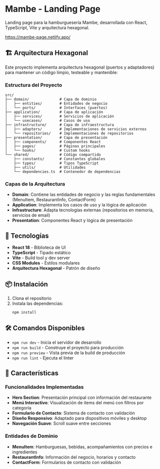 # Mambe - Landing Page

Landing page para la hamburguesería Mambe, desarrollada con React, TypeScript, Vite y arquitectura hexagonal.

https://mambe-page.netlify.app/

## 🏗️ Arquitectura Hexagonal

Este proyecto implementa arquitectura hexagonal (puertos y adaptadores) para mantener un código limpio, testeable y mantenible:

### Estructura del Proyecto

```
src/
├── domain/              # Capa de dominio
│   ├── entities/        # Entidades de negocio
│   └── ports/           # Interfaces (puertos)
├── application/         # Capa de aplicación
│   ├── services/        # Servicios de aplicación
│   └── usecases/        # Casos de uso
├── infrastructure/      # Capa de infraestructura
│   ├── adapters/        # Implementaciones de servicios externos
│   └── repositories/    # Implementaciones de repositorios
├── presentation/        # Capa de presentación
│   ├── components/      # Componentes React
│   ├── pages/           # Páginas principales
│   └── hooks/           # Custom hooks
└── shared/              # Código compartido
    ├── constants/       # Constantes globales
    ├── types/           # Tipos TypeScript
    ├── utils/           # Utilidades
    └── dependencies.ts  # Contenedor de dependencias
```

### Capas de la Arquitectura

- **Domain**: Contiene las entidades de negocio y las reglas fundamentales (MenuItem, RestaurantInfo, ContactForm)
- **Application**: Implementa los casos de uso y la lógica de aplicación
- **Infrastructure**: Adapta tecnologías externas (repositorios en memoria, servicios de email)
- **Presentation**: Componentes React y lógica de presentación

## 🚀 Tecnologías

- **React 18** - Biblioteca de UI
- **TypeScript** - Tipado estático
- **Vite** - Build tool y dev server
- **CSS Modules** - Estilos modulares
- **Arquitectura Hexagonal** - Patrón de diseño

## 📦 Instalación

1. Clona el repositorio
2. Instala las dependencias:
   ```bash
   npm install
   ```

## 🛠️ Comandos Disponibles

- `npm run dev` - Inicia el servidor de desarrollo
- `npm run build` - Construye el proyecto para producción
- `npm run preview` - Vista previa de la build de producción
- `npm run lint` - Ejecuta el linter

## 🌟 Características

### Funcionalidades Implementadas

- **Hero Section**: Presentación principal con información del restaurante
- **Menú Interactivo**: Visualización de items del menú con filtros por categoría
- **Formulario de Contacto**: Sistema de contacto con validación
- **Diseño Responsivo**: Adaptado para dispositivos móviles y desktop
- **Navegación Suave**: Scroll suave entre secciones

### Entidades de Dominio

- **MenuItem**: Hamburguesas, bebidas, acompañamientos con precios e ingredientes
- **RestaurantInfo**: Información del negocio, horarios y contacto
- **ContactForm**: Formularios de contacto con validación

